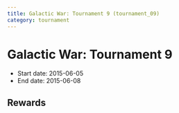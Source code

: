 ```yaml
---
title: Galactic War: Tournament 9 (tournament_09)
category: tournament
---
```

# Galactic War: Tournament 9

  * Start date: 2015-06-05
  * End date: 2015-06-08

## Rewards


